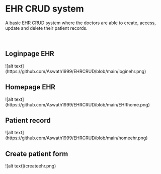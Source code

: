 <h1>EHR CRUD system </h1>
<p> A basic EHR CRUD system where the doctors are able to create, access, update and delete their patient records.</p>
<br>

<h2>Loginpage EHR</h2>
![alt text](https://github.com/Aswath1999/EHRCRUD/blob/main/loginehr.png)

<h2>Homepage EHR</h2>
![alt text](https://github.com/Aswath1999/EHRCRUD/blob/main/EHRhome.png)


<h2>Patient record</h2>
![alt text](https://github.com/Aswath1999/EHRCRUD/blob/main/homeehr.png)

<h2>Create patient form</h2>
![alt text](createehr.png)
